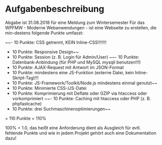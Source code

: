 # Aufgabenbeschreibung

Abgabe  ist 31.08.2018  für  eine  Meldung  zum  Wintersemester
Für  das  WPFMW  -  Moderne  Webanwendungen  -  ist  eine  Webseite  zu  erstellen,  die  min-destens  folgende  Punkte  umfasst:

~~- 10  Punkte: CSS  getrennt,  KEIN  Inline-CSS!!!!!!!
- 10  Punkte: Responsive  Design~~
- 10  Punkte: Session  (z.  B.  Login  für  Admin/User)
~~- 10  Punkte: Datenbank-Anbindung  (für  PHP  und  MySQL  mysqli  benutzen!!!)
- 10  Punkte: AJAX-Request  mit  Antwort  im  JSON-Format
- 10  Punkte: mindestens  eine  JS-Funktion  (externe  Datei,  kein  Inline-Skript-Tag)!!!
- 10  Punkte: JS-Framework/Toolkit/Node.js mindestens  einmal  genutzt~~
- 10  Punkte: Minimierte  CSS-/JS-Datei
- 10  Punkte: Komprimierung  mit  Deflate  oder  GZIP  via  htaccess  oder  vorkomprimiert
~~- 10  Punkte: Caching  mit  htaccess  oder  PHP  (z.  B.  phpfastcache)
- 10  Punkte: drei  Suchmaschinenoptimierungen~~


=  110  Punkte  =  110%

100%  =  1.0,  das  heißt  eine  Anforderung  dient  als  Ausgleich  für  evtl.  fehlende  Punkte und  wie  in  jedem  Projekt  gehört  auch  eine Dokumentation dazu!
